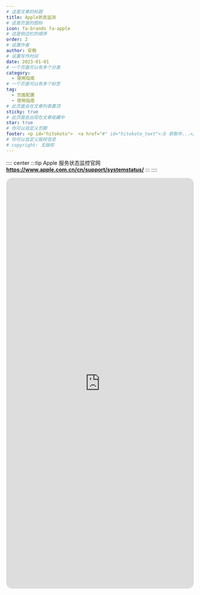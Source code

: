 ```yaml
---
# 这是文章的标题
title: Apple状态监测
# 这是页面的图标
icon: fa-brands fa-apple
# 这是侧边栏的顺序
order: 2
# 设置作者
author: 安稳
# 设置写作时间
date: 2023-01-01
# 一个页面可以有多个分类
category:
  - 使用指南
# 一个页面可以有多个标签
tag:
  - 页面配置
  - 使用指南
# 此页面会在文章列表置顶
sticky: true
# 此页面会出现在文章收藏中
star: true
# 你可以自定义页脚
footer: <p id="hitokoto">  <a href="#" id="hitokoto_text">:D 获取中...</a> </p>
# 你可以自定义版权信息
# copyright: 无版权
---
```


<!-- 你可以通过设置页面的 Frontmatter，在页面禁用功能与布局。 -->

<!-- more -->

:::: center
:::tip Apple 服务状态监控官网
**https://www.apple.com.cn/cn/support/systemstatus/**
:::
::::

<iframe src="https://apple.izyt.cc/cn/support/systemstatus/" name="iframe_a" scrolling="yes" frameborder="0" width="100%" height="1100" style="scrolling: no;1px solid #ccc; border-radius: 16px;"></iframe>

